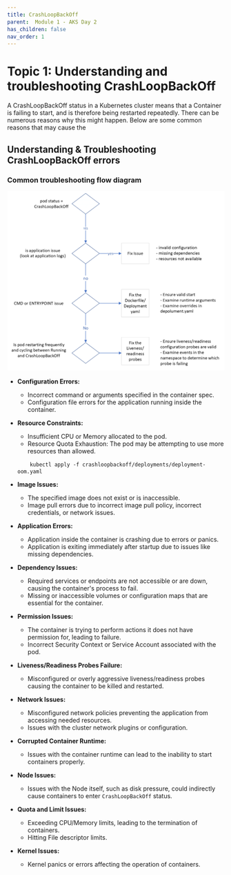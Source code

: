 ```yaml
---
title: CrashLoopBackOff
parent:  Module 1 - AKS Day 2
has_children: false
nav_order: 1
---
```


# Topic 1: Understanding and troubleshooting CrashLoopBackOff

A CrashLoopBackOff status in a Kubernetes cluster means that a Container is failing to start, and is therefore being restarted repeatedly. There can be numerous reasons why this might happen. Below are some common reasons that may cause the 

## Understanding & Troubleshooting CrashLoopBackOff errors

### Common troubleshooting flow diagram

   ![CLBO flowchart](../../assets/images/module2/CrashLoopBackOff.png)


- **Configuration Errors:**
  - Incorrect command or arguments specified in the container spec.
  - Configuration file errors for the application running inside the container.

- **Resource Constraints:**
  - Insufficient CPU or Memory allocated to the pod.
  - Resource Quota Exhaustion: The pod may be attempting to use more resources than allowed.
  ```shell
      kubectl apply -f crashloopbackoff/deployments/deployment-oom.yaml
  ```

- **Image Issues:**
  - The specified image does not exist or is inaccessible.
  - Image pull errors due to incorrect image pull policy, incorrect credentials, or network issues.
  
- **Application Errors:**
  - Application inside the container is crashing due to errors or panics.
  - Application is exiting immediately after startup due to issues like missing dependencies.
  
- **Dependency Issues:**
  - Required services or endpoints are not accessible or are down, causing the container's process to fail.
  - Missing or inaccessible volumes or configuration maps that are essential for the container.

- **Permission Issues:**
  - The container is trying to perform actions it does not have permission for, leading to failure.
  - Incorrect Security Context or Service Account associated with the pod.

- **Liveness/Readiness Probes Failure:**
  - Misconfigured or overly aggressive liveness/readiness probes causing the container to be killed and restarted.

- **Network Issues:**
  - Misconfigured network policies preventing the application from accessing needed resources.
  - Issues with the cluster network plugins or configuration.

- **Corrupted Container Runtime:**
  - Issues with the container runtime can lead to the inability to start containers properly.

- **Node Issues:**
  - Issues with the Node itself, such as disk pressure, could indirectly cause containers to enter `CrashLoopBackOff` status.

- **Quota and Limit Issues:**
  - Exceeding CPU/Memory limits, leading to the termination of containers.
  - Hitting File descriptor limits.

- **Kernel Issues:**
  - Kernel panics or errors affecting the operation of containers.
  
